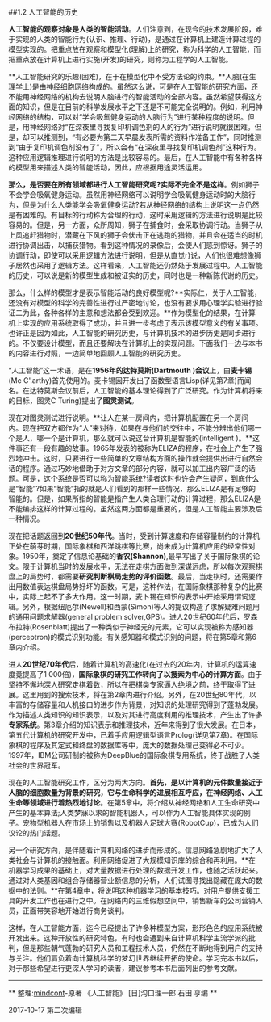 ##1.2 人工智能的历史

**人工智能的观察对象是人类的智能活动**。人们注意到，在现今的技术发展阶段，难于实现的人类的智能行为(认识、推理、行动)，是通过在计算机上建造计算过程的模型实现的。把重点放在观察和模型化(理解)上的研究，称为科学的人工智能，而把重点放在计算机上进行实施(开发)的研究，则称为工程学的人工智能。

**人工智能研究的乐趣(困难)，在于在模型化中不受方法论的约束。**人脑(在生理学上)是由神经细胞网络构成的。虽然这么说，可是在人工智能的研究方面，还不能用神经网络的机构去说明人脑进行的智能活动的全部内容。虽然希望获得这方面的知识，但是在目前的科学发展水平之下还是不可能完全说明的。例如，利用神经网络的结构，可以对“学会吸氧健身运动的人脑行为”进行某种程度的说明。但是，用神经网络对“在深夜里寻找复印机调色剂的人的行为”进行说明就很困难。但是，却可以推测到，“有必要为第二天早晨发表所需的资料作准备工作”，同时推测到“由于复印机调色剂没有了”，所以会有“在深夜里寻找复印机调色剂”这种行为。这种应用逻辑推理进行说明的方法是比较容易的。最后，在人工智能中有各种各样的模型用来描述人类的智能活动，因此，应根据用途灵活运用。

**那么，是否要在所有领域都进行人工智能研究呢?实际不完全不是这样**。例如狮子不会学会吸氧健身运动。虽然用神经网络可以说明学会吸氧健身运动时的大脑行为，但是为什么人类能学会吸氧健身运动?若从神经网络的结构上说明这一点仍然是有困难的。有目标的行动称为合理的行动，这时采用逻辑的方法进行说明是比较容易的。但是，另一方面，众所周知，狮子在捕食时，会采取协调行动。当狮子从上风追赶猎物时，潜藏在下风的狮子会伏击正在逃跑的猎物，并且会在适当的时机进行协调出击，以捕获猎物。看到这种情况的录像后，会使人们感到惊讶。狮子的协调行动，即使可以采用逻辑方法进行说明，但是从直觉r}说，人们也很难想像狮子居然也采用了逻辑方法。这样看来，人工智能还仍然处于发展过程中。人工智能的历史，可以说是新的模型生成和被证实的历史，同时也是一种新陈代谢的历史。

那么，什么样的模型才是表示智能活动的良好模型呢?**实际仁，关于人工智能，还没有对模型的科学的完善性进行过严密地讨论，也没有要求用心理学实验进行验证二为此，各种各样的主意和想法都会受到欢迎。**作为模型化的结果，在计算机上实现的应用系统取得了成功，并且进一步考虑了表示该模型意义的有关事项。也许正是因为如此，人工智能的研究历史，与计算机技术的进步历史是同步进行的。不仅要设计模型，而且还要解决在计算机上的实现问题。下面我们一边与本书的内容进行对照，一边简单地回顾人工智能的研究历史。

“人工智能”这一术语，是在**1956年的达特莫斯(Dartmouth )会议**上，由**麦卡锡**(Mc C'.arthy)首先使用的。麦卡锡因开发出了函数型语言Lisp(详见第7章)而闻名。在达特莫斯会议前后，人工智能的基本理论得到了广泛研究。作为计算机将来的目标，图灵C Turing)提出了**图灵测试**。

现在对图灵测试进行说明。**让人在某一房间内，把计算机配置在另一个房间内。现在把双方都作为“人”来对待，如果在与他们的交往中，不能分辨出他们哪一个是人，哪一个是计算机，那么就可以说这台计算机是智能的(intelligent )。**这件事还有一段有趣的故事。1965年发表的被称为ELIZA的程序，在社会上产生了强烈地冲击。这时，只要进行一些简单的文章结构方面的操作就会提供出进行自然会话的程序。通过巧妙地借助于对方文章的部分内容，就可以加工出内容广泛的话题。可是，这个系统是否可以称为智能系统?读者这时也许会产生疑问，到底什么是“智能”?如果“智能”指的就是人们看到的那样一些情况，那么ELIZA是有足够的智能的。但是，如果所指的智能是指产生人类合理行动的计算过程，那么ELIZA是不能编排这样的计算过程的。虽然这两方面都是重要的，但是人工智能主要涉及后一种情况。

现在把话题返回到**20世纪50年代**。当时，受到计算速度和存储容量制约的计算机正处在萌芽时期，国际象棋和西洋跳棋等比赛，尚未成为计算机应用的经常性对象。1950年，奠定了信息论基础的**香农(Shannon)**,最早写出了关于国际象棋的论文。限于计算机当时的发展水平，无法在走棋方面做到深谋远虑，所以每次观察棋盘上的局势时，都需要**研究判断棋局走势的评价函数**。最后，当走棋时，还需要作出用数值表达棋盘局势好坏的函数。可是，这种作法，在国际象棋那种复杂的比赛中，实际上起不了多大作用。这一时期，麦卜锡在知识的表示中开始采用谓词逻辑。另外，根据纽厄尔(Newell)和西蒙(Simon)等人的提议构造了求解疑难问题用的通用问题求解器(general problem solver,GPS)。进人20世纪60年代后，罗森布拉特(Rosenblatt)提出了一种类似于神经元的元素，它可以实现被称为感知器(perceptron)的模式识别功能。有关感知器和模式识别的问题，将在第5章和第6章内介绍。

进人**20世纪70年代**后，随着计算机的高速化(在过去的20年内，计算机的运算速度竟提高了1 000倍)，**国际象棋的研究工作转向了以搜索为中心的计算方面**。由于坚持不懈地深人研究走棋着数，所以在把棋类专家逼人绝境之前，终于取得了进展。这里用到的搜索技术，将在第2章内进行介绍。另外，在20世纪80年代，以丰富的存储容量和人机接口的进步作为背景，对知识的处理研究得到了蓬勃发展。作为描述人类知识的知识表示，以及对其进行高度利用的推理技术，产生出了许多**专家系统**。第3章介绍的知识表示和推理技术，近年来得到了很大发展。在日本，第五代计算机的研究开发中，已着手应用逻辑型语言Prolog(详见第7章)。在国际象棋的程序及其定式和终盘的数据库等中，庞大的数据处理己变得必不可少。1997年，IBM公司研制的被称为DeepBlue的国际象棋专用系统，终于战胜了人类社会的世界冠军。    

现在的人工智能研究工作，区分为两大方向。**首先，是以计算机的元件数量接近于人脑的细胞数量为背景的研究，它与生命科学的进展相互呼应，在神经网络、人工生命等领域进行着热烈地讨论**。在第5章中，将介绍从神经网络和人工生命研究中产生的基本算法;人类梦寐以求的智能机器人，可以作为人工智能具体实现的例子。宠物型机器人在市场上的销售以及机器人足球大赛(RobotCup)，已成为人们议论的热门话题。

另一个研究方向，是伴随着计算机网络的进步而形成的。信息网络急剧地扩大了人类社会与计算机的接触面。利用网络促进了大规模知识库的综合和再利用。**在机器学习成果的基础上，对大量数据进行处理的数据开发工作，也随之活跃起来。通过对人类基因和组合存储器营业额信息的分析，人们试图寻找出隐藏在庞大的数据中的法则。**在第4章中，将说明这种机器学习的基本技巧。对用户提供支援工具的开发工作也在进行之中。在网络内的三维假想空间中，销售新车的公司营销人员，正面带笑容地开始进行商务谈判。

这样，在人工智能方面，迄今已经提出了许多种模型方案，形形色色的应用系统被开发出来。这种开放性的研究特色，有时也会遭到来自计算机科学主流学派的批判，但是那些朝气蓬勃的研究人员和工程技术人员，仍然在不断地得到用户的支持与关注。他们肩负着向计算机科学的梦幻世界继续开拓的使命。学习完本书以后，对于那些希望进行更深人学习的读者，建议参考本书后面列出的参考文献。

---
** 整理:[mindcont](https://github.com/mindcont)-原著 《人工智能》 [日]沟口理一郎 石田 亨编 **

2017-10-17 第二次编辑

